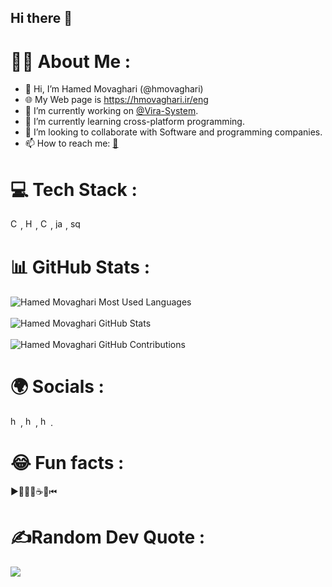 ## Hi there 👋
# 👨‍💻 About Me :
- 👋 Hi, I’m Hamed Movaghari (@hmovaghari)
- 🌐 My Web page is https://hmovaghari.ir/eng
- 🔭 I’m currently working on [@Vira-System](https://github.com/Vira-System).
- 🌱 I’m currently learning cross-platform programming.
- 🤝 I’m looking to collaborate with Software and programming companies.
- 📫 How to reach me: [📧](https://hmovaghari.ir/contact.html)

# 💻 Tech Stack :
[<img height="16" src="https://hmovaghari.github.io/contents/images/csharp.png" title="Csharp C#">](https://dotnet.microsoft.com/en-us/languages/csharp),
[<img height="16" src="https://hmovaghari.github.io/contents/images/html.png" title="HTML">](https://www.w3schools.com/html), [<img height="16" src="https://hmovaghari.github.io/contents/images/css.png" title="CSS">](https://www.w3schools.com/Css/), [<img height="16" src="https://hmovaghari.github.io/contents/images/javascript.png" title="javascript js">](https://www.w3schools.com/js/), [<img height="16" src="https://hmovaghari.github.io/contents/images/sql-server.png" title="sql server tsql">](https://learn.microsoft.com/en-us/sql/?view=sql-server-ver16)

# 📊 GitHub Stats :
![Hamed Movaghari Most Used Languages](https://denvercoder1-github-readme-stats.vercel.app/api/top-langs/?username=hmovaghari&langs_count=8&layout=compact&theme=dark
)
<br/><br/>![Hamed Movaghari GitHub Stats](https://github-readme-stats.vercel.app/api?username=hmovaghari&show_icons=true&theme=dark)
<br/><br/>![Hamed Movaghari GitHub Contributions](https://github-profile-summary-cards.vercel.app/api/cards/profile-details?username=hmovaghari&theme=dark)

# 🌍 Socials :
[<img height="16" src="http://hmovaghari.github.io/contents/images/github.png" title="hamed movaghari github">](https://github.com/hmovaghari), [<img height=
"16" src="http://hmovaghari.github.io/contents/images/linkedin.png" title="hamed movaghari linkedin">](https://www.linkedin.com/in/hamed-movaghari-72a5a830), [<img height=
"16" src="http://hmovaghari.github.io/contents/images/stackoverflow.png" title="hamed movaghari stack overflow">](https://stackoverflow.com/users/6519065).

# 😂 Fun facts :
▶👨‍💻🐞☕💤⏮

# ✍️Random Dev Quote :
![](https://quotes-github-readme.vercel.app/api?type=horizontal&theme=dark)

<!--
**hmovaghari/hmovaghari** is a ✨ _special_ ✨ repository because its `README.md` (this file) appears on your GitHub profile.
-->
